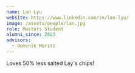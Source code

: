 ```yaml
---
name: Lan Lyu
website: https://www.linkedin.com/in/lan-lyu/
image: /assets/people/lan.jpg
role: Masters Student
alumni_since: 2023
advisors:
  - Dominik Moritz
---
```


Loves 50% less salted Lay's chips!
